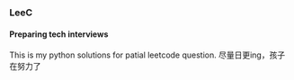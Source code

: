 ### LeeC
#### Preparing tech interviews
This is my python solutions for patial leetcode question.
尽量日更ing，孩子在努力了